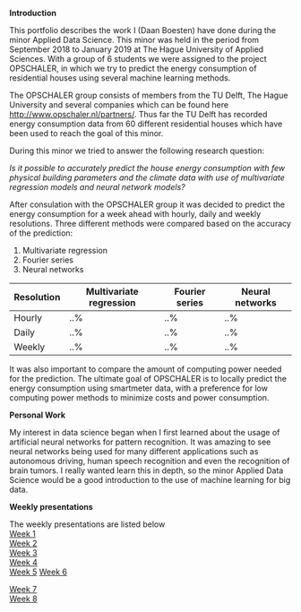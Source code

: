 __Introduction__

This portfolio describes the work I (Daan Boesten) have done during the minor Applied Data Science. This minor was held in the period from September 2018 to January 2019 at The Hague University of Applied Sciences. With a group of 6 students we were assigned to the project OPSCHALER, in which we try to predict the energy consumption of residential houses using several machine learning methods.

The OPSCHALER group consists of members from the TU Delft, The Hague University and several companies which can be found here http://www.opschaler.nl/partners/. Thus far the TU Delft has recorded energy consumption data from 60 different residential houses which have been used to reach the goal of this minor. 

During this minor we tried to answer the following research question:

_Is  it possible to accurately predict the house energy consumption with few physical building parameters and the climate data with use of multivariate regression models and neural network models?_

After consulation with the OPSCHALER group it was decided to predict the energy consumption for a week ahead with hourly, daily and weekly resolutions. Three different methods were compared based on the accuracy of the prediction:

1. Multivariate regression
2. Fourier series
3. Neural networks 

| Resolution | Multivariate regression | Fourier series | Neural networks |
|------|------|------|------|
| Hourly | ..% | ..% | ..% |  
| Daily  | ..% | ..% | ..% |
| Weekly | ..% | ..% | ..% |

It was also important to compare the amount of computing power needed for the prediction. The ultimate goal of OPSCHALER is to locally predict the energy consumption using smartmeter data, with a preference for low computing power methods to minimize costs and power consumption. 

__Personal Work__

My interest in data science began when I first learned about the usage of artificial neural networks for pattern recognition. It was amazing to see neural networks being used for many different applications such as autonomous driving, human speech recognition and even the recognition of brain tumors. I really wanted learn this in depth, so the minor Applied Data Science would be a good introduction to the use of machine learning for big data. 

__Weekly presentations__

The weekly presentations are listed below <br>
[Week 1](https://prezi.com/p/28wycwuqqggc/#present)  
[Week 2](https://github.com/deKeijzer/KB-74-OPSCHALER/blob/master/appendix/friday%20presentations/7-9-2018.pptx)  
[Week 3](https://github.com/deKeijzer/KB-74-OPSCHALER/blob/master/appendix/friday%20presentations/14-9-2018.pptx)  
[Week 4](https://github.com/deKeijzer/KB-74-OPSCHALER/blob/master/appendix/friday%20presentations/21-09-2018.pptx)  
[Week 5](https://github.com/deKeijzer/KB-74-OPSCHALER/blob/master/appendix/friday%20presentations/28-09-2018%20(TU%20delft%20meeting).pptx) 
[Week 6](https://github.com/deKeijzer/KB-74-OPSCHALER/blob/master/appendix/friday%20presentations/05-10-2018.pptx)

[Week 7](https://github.com/deKeijzer/KB-74-OPSCHALER/blob/master/appendix/friday%20presentations/12-10-2018.pptx)  
[Week 8](https://github.com/deKeijzer/KB-74-OPSCHALER/blob/master/appendix/friday%20presentations/17-10-2018.pptx)  
